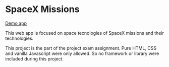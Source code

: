 # SpaceX Missions

[Demo app](https://topphestmark.github.io/spacex-missions/)

This web app is focused on space tecnologies of SpaceX missions and their technologies.

This project is the part of the project exam assignment. Pure HTML, CSS and vanilla Javascript were only allowed. So no framework or library were included during this project.
